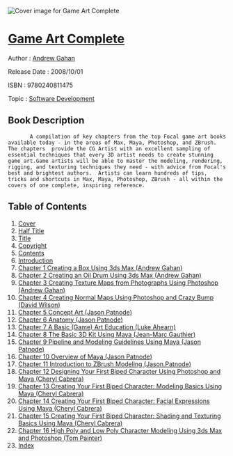 ![Cover image for Game Art Complete](https://imgdetail.ebookreading.net/cover/cover/software_development/EB9780240811475.jpg)

[Game Art Complete](https://ebookreading.net/view/book/Game+Art+Complete-EB9780240811475_1.html "Game Art Complete")
====================================================================================================================

Author : [Andrew Gahan](https://ebookreading.net/search/author/Andrew+Gahan)

Release Date : 2008/10/01

ISBN : 9780240811475

Topic : [Software Development](https://ebookreading.net/search/category/software-development)

Book Description
-----------------

           A compilation of key chapters from the top Focal game art books available today - in the areas of Max, Maya, Photoshop, and ZBrush.  The chapters  provide the CG Artist with an excellent sampling of essential techniques that every 3D artist needs to create stunning game art.Game artists will be able to master the modeling, rendering, rigging, and texturing techniques they need - with advice from Focal's best and brightest authors.  Artists can learn hundreds of tips, tricks and shortcuts in Max, Maya, Photoshop, ZBrush - all within the covers of one complete, inspiring reference.   
Table of Contents
-----------------

1. [Cover](https://ebookreading.net/view/book/Game+Art+Complete-EB9780240811475_1.html)
1. [Half Title](https://ebookreading.net/view/book/Game+Art+Complete-EB9780240811475_2.html#front)
1. [Title](https://ebookreading.net/view/book/Game+Art+Complete-EB9780240811475_3.html)
1. [Copyright](https://ebookreading.net/view/book/Game+Art+Complete-EB9780240811475_4.html)
1. [Contents](https://ebookreading.net/view/book/Game+Art+Complete-EB9780240811475_5.html)
1. [Introduction](https://ebookreading.net/view/book/Game+Art+Complete-EB9780240811475_6.html)
1. [Chapter 1 Creating a Box Using 3ds Max (Andrew Gahan)](https://ebookreading.net/view/book/Game+Art+Complete-EB9780240811475_7.html)
1. [Chapter 2 Creating an Oil Drum Using 3ds Max (Andrew Gahan)](https://ebookreading.net/view/book/Game+Art+Complete-EB9780240811475_8.html)
1. [Chapter 3 Creating Texture Maps from Photographs Using Photoshop (Andrew Gahan)](https://ebookreading.net/view/book/Game+Art+Complete-EB9780240811475_9.html)
1. [Chapter 4 Creating Normal Maps Using Photoshop and Crazy Bump (David Wilson)](https://ebookreading.net/view/book/Game+Art+Complete-EB9780240811475_10.html)
1. [Chapter 5 Concept Art (Jason Patnode)](https://ebookreading.net/view/book/Game+Art+Complete-EB9780240811475_11.html)
1. [Chapter 6 Anatomy (Jason Patnode)](https://ebookreading.net/view/book/Game+Art+Complete-EB9780240811475_12.html)
1. [Chapter 7 A Basic (Game) Art Education (Luke Ahearn)](https://ebookreading.net/view/book/Game+Art+Complete-EB9780240811475_13.html)
1. [Chapter 8 The Basic 3D Kit Using Maya (Jean-Marc Gauthier)](https://ebookreading.net/view/book/Game+Art+Complete-EB9780240811475_14.html)
1. [Chapter 9 Pipeline and Modeling Guidelines Using Maya (Jason Patnode)](https://ebookreading.net/view/book/Game+Art+Complete-EB9780240811475_15.html)
1. [Chapter 10 Overview of Maya (Jason Patnode)](https://ebookreading.net/view/book/Game+Art+Complete-EB9780240811475_16.html)
1. [Chapter 11 Introduction to ZBrush Modeling (Jason Patnode)](https://ebookreading.net/view/book/Game+Art+Complete-EB9780240811475_17.html)
1. [Chapter 12 Designing Your First Biped Character Using Photoshop and Maya (Cheryl Cabrera)](https://ebookreading.net/view/book/Game+Art+Complete-EB9780240811475_18.html)
1. [Chapter 13 Creating Your First Biped Character: Modeling Basics Using Maya (Cheryl Cabrera)](https://ebookreading.net/view/book/Game+Art+Complete-EB9780240811475_19.html)
1. [Chapter 14 Creating Your First Biped Character: Facial Expressions Using Maya (Cheryl Cabrera)](https://ebookreading.net/view/book/Game+Art+Complete-EB9780240811475_20.html)
1. [Chapter 15 Creating Your First Biped Character: Shading and Texturing Basics Using Maya (Cheryl Cabrera)](https://ebookreading.net/view/book/Game+Art+Complete-EB9780240811475_21.html)
1. [Chapter 16 High Poly and Low Poly Character Modeling Using 3ds Max and Photoshop (Tom Painter)](https://ebookreading.net/view/book/Game+Art+Complete-EB9780240811475_22.html)
1. [Index](https://ebookreading.net/view/book/Game+Art+Complete-EB9780240811475_23.html)
